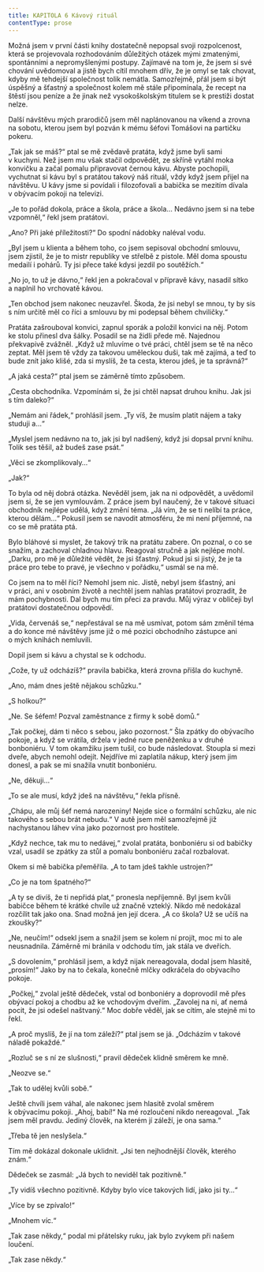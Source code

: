 ```yaml
---
title: KAPITOLA 6 Kávový rituál
contentType: prose
---
```


<section>

Možná jsem v první části knihy dostatečně nepopsal svoji rozpolcenost, která se projevovala rozhodováním důležitých otázek mými zmatenými, spontánními a nepromyšlenými postupy. Zajímavé na tom je, že jsem si své chování uvědomoval a jistě bych cítil mnohem dřív, že je omyl se tak chovat, kdyby mě tehdejší společnost tolik nemátla. Samozřejmě, přál jsem si být úspěšný a šťastný a společnost kolem mě stále připomínala, že recept na štěstí jsou peníze a že jinak než vysokoškolským titulem se k prestiži dostat nelze.

Další návštěvu mých prarodičů jsem měl naplánovanou na víkend a zrovna na sobotu, kterou jsem byl pozván k mému šéfovi Tomášovi na partičku pokeru.

„Tak jak se máš?“ ptal se mě zvědavě pratáta, když jsme byli sami v kuchyni. Než jsem mu však stačil odpovědět, ze skříně vytáhl moka konvičku a začal pomalu připravovat černou kávu. Abyste pochopili, vychutnat si kávu byl s pratátou takový náš rituál, vždy když jsem přijel na návštěvu. U kávy jsme si povídali i filozofovali a babička se mezitím dívala v obývacím pokoji na televizi.

„Je to pořád dokola, práce a škola, práce a škola… Nedávno jsem si na tebe vzpomněl,“ řekl jsem pratátovi.

„Ano? Při jaké příležitosti?“ Do spodní nádobky naléval vodu.

„Byl jsem u klienta a během toho, co jsem sepisoval obchodní smlouvu, jsem zjistil, že je to mistr republiky ve střelbě z pistole. Měl doma spoustu medailí i pohárů. Ty jsi přece také kdysi jezdil po soutěžích.“

„No jo, to už je dávno,“ řekl jen a pokračoval v přípravě kávy, nasadil sítko a naplnil ho vrchovatě kávou.

„Ten obchod jsem nakonec neuzavřel. Škoda, že jsi nebyl se mnou, ty by sis s ním určitě měl co říci a smlouvu by mi podepsal během chviličky.“

Pratáta zašrouboval konvici, zapnul sporák a položil konvici na něj. Potom ke stolu přinesl dva šálky. Posadil se na židli přede mě. Najednou překvapivě zvážněl. „Když už mluvíme o tvé práci, chtěl jsem se tě na něco zeptat. Měl jsem tě vždy za takovou uměleckou duši, tak mě zajímá, a teď to bude znít jako klišé, zda si myslíš, že ta cesta, kterou jdeš, je ta správná?“

„A jaká cesta?“ ptal jsem se záměrně tímto způsobem.

„Cesta obchodníka. Vzpomínám si, že jsi chtěl napsat druhou knihu. Jak jsi s tím daleko?“

„Nemám ani řádek,“ prohlásil jsem. „Ty víš, že musím platit nájem a taky studuji a…“

„Myslel jsem nedávno na to, jak jsi byl nadšený, když jsi dopsal první knihu. Tolik ses těšil, až budeš zase psát.“

„Věci se zkomplikovaly…“

„Jak?“

To byla od něj dobrá otázka. Nevěděl jsem, jak na ni odpovědět, a uvědomil jsem si, že se jen vymlouvám. Z práce jsem byl naučený, že v takové situaci obchodník nejlépe udělá, když změní téma. „Já vím, že se ti nelíbí ta práce, kterou dělám…“ Pokusil jsem se navodit atmosféru, že mi není příjemné, na co se mě pratáta ptá.

Bylo bláhové si myslet, že takový trik na pratátu zabere. On poznal, o co se snažím, a zachoval chladnou hlavu. Reagoval stručně a jak nejlépe mohl. „Darku, pro mě je důležité vědět, že jsi šťastný. Pokud jsi si jistý, že je ta práce pro tebe to pravé, je všechno v pořádku,“ usmál se na mě.

Co jsem na to měl říci? Nemohl jsem nic. Jistě, nebyl jsem šťastný, ani v práci, ani v osobním životě a nechtěl jsem nahlas pratátovi prozradit, že mám pochybnosti. Dal bych mu tím přeci za pravdu. Můj výraz v obličeji byl pratátovi dostatečnou odpovědí.

„Vida, červenáš se,“ nepřestával se na mě usmívat, potom sám změnil téma a do konce mé návštěvy jsme již o mé pozici obchodního zástupce ani o mých knihách nemluvili.

Dopil jsem si kávu a chystal se k odchodu.

„Cože, ty už odcházíš?“ pravila babička, která zrovna přišla do kuchyně.

„Ano, mám dnes ještě nějakou schůzku.“

„S holkou?“

„Ne. Se šéfem! Pozval zaměstnance z firmy k sobě domů.“

„Tak počkej, dám ti něco s sebou, jako pozornost.“ Šla zpátky do obývacího pokoje, a když se vrátila, držela v jedné ruce peněženku a v druhé bonboniéru. V tom okamžiku jsem tušil, co bude následovat. Stoupla si mezi dveře, abych nemohl odejít. Nejdříve mi zaplatila nákup, který jsem jim donesl, a pak se mi snažila vnutit bonboniéru.

„Ne, děkuji…“

„To se ale musí, když jdeš na návštěvu,“ řekla přísně.

„Chápu, ale můj šéf nemá narozeniny! Nejde sice o formální schůzku, ale nic takového s sebou brát nebudu.“ V autě jsem měl samozřejmě již nachystanou láhev vína jako pozornost pro hostitele.

„Když nechce, tak mu to nedávej,“ zvolal pratáta, bonboniéru si od babičky vzal, usadil se zpátky za stůl a pomalu bonboniéru začal rozbalovat.

Okem si mě babička přeměřila. „A to tam jdeš takhle ustrojen?“

„Co je na tom špatného?“

„A ty se divíš, že ti nepřidá plat,“ pronesla nepříjemně. Byl jsem kvůli babičce během té krátké chvíle už značně vzteklý. Nikdo mě nedokázal rozčílit tak jako ona. Snad možná jen její dcera. „A co škola? Už se učíš na zkoušky?“

„Ne, neučím!“ odsekl jsem a snažil jsem se kolem ní projít, moc mi to ale neusnadnila. Záměrně mi bránila v odchodu tím, jak stála ve dveřích.

„S dovolením,“ prohlásil jsem, a když nijak nereagovala, dodal jsem hlasitě, „prosím!“ Jako by na to čekala, konečně mlčky odkráčela do obývacího pokoje.

„Počkej,“ zvolal ještě dědeček, vstal od bonboniéry a doprovodil mě přes obývací pokoj a chodbu až ke vchodovým dveřím. „Zavolej na ni, ať nemá pocit, že jsi odešel naštvaný.“ Moc dobře věděl, jak se cítím, ale stejně mi to řekl.

„A proč myslíš, že jí na tom záleží?“ ptal jsem se já. „Odcházím v takové náladě pokaždé.“

„Rozluč se s ní ze slušnosti,“ pravil dědeček klidně směrem ke mně.

„Neozve se.“

„Tak to udělej kvůli sobě.“

Ještě chvíli jsem váhal, ale nakonec jsem hlasitě zvolal směrem k obývacímu pokoji. „Ahoj, babí!“ Na mé rozloučení nikdo nere­agoval. „Tak jsem měl pravdu. Jediný člověk, na kterém jí záleží, je ona sama.“

„Třeba tě jen neslyšela.“

Tím mě dokázal dokonale uklidnit. „Jsi ten nejhodnější člověk, kterého znám.“

Dědeček se zasmál: „Já bych to neviděl tak pozitivně.“

„Ty vidíš všechno pozitivně. Kdyby bylo více takových lidí, jako jsi ty…“

„Více by se zpívalo!“

„Mnohem víc.“

„Tak zase někdy,“ podal mi přátelsky ruku, jak bylo zvykem při našem loučení.

„Tak zase někdy.“

</section>
